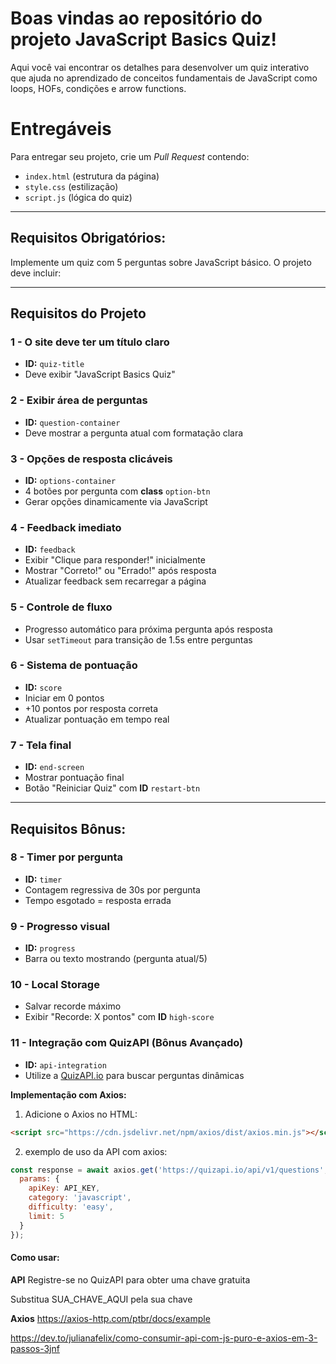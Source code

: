 # Boas vindas ao repositório do projeto JavaScript Basics Quiz!

Aqui você vai encontrar os detalhes para desenvolver um quiz interativo que ajuda no aprendizado de conceitos fundamentais de JavaScript como loops, HOFs, condições e arrow functions.

# Entregáveis

Para entregar seu projeto, crie um _Pull Request_ contendo:
- `index.html` (estrutura da página)
- `style.css` (estilização)
- `script.js` (lógica do quiz)

---

## Requisitos Obrigatórios:

Implemente um quiz com 5 perguntas sobre JavaScript básico. O projeto deve incluir:

---

## Requisitos do Projeto

### 1 - O site deve ter um título claro
- **ID:** `quiz-title`
- Deve exibir "JavaScript Basics Quiz"

### 2 - Exibir área de perguntas
- **ID:** `question-container`
- Deve mostrar a pergunta atual com formatação clara

### 3 - Opções de resposta clicáveis
- **ID:** `options-container`
- 4 botões por pergunta com **class** `option-btn`
- Gerar opções dinamicamente via JavaScript

### 4 - Feedback imediato
- **ID:** `feedback`
- Exibir "Clique para responder!" inicialmente
- Mostrar "Correto!" ou "Errado!" após resposta
- Atualizar feedback sem recarregar a página

### 5 - Controle de fluxo
- Progresso automático para próxima pergunta após resposta
- Usar `setTimeout` para transição de 1.5s entre perguntas

### 6 - Sistema de pontuação
- **ID:** `score`
- Iniciar em 0 pontos
- +10 pontos por resposta correta
- Atualizar pontuação em tempo real

### 7 - Tela final
- **ID:** `end-screen`
- Mostrar pontuação final
- Botão "Reiniciar Quiz" com **ID** `restart-btn`

---

## Requisitos Bônus:

### 8 - Timer por pergunta
- **ID:** `timer`
- Contagem regressiva de 30s por pergunta
- Tempo esgotado = resposta errada

### 9 - Progresso visual
- **ID:** `progress`
- Barra ou texto mostrando (pergunta atual/5)

### 10 - Local Storage
- Salvar recorde máximo
- Exibir "Recorde: X pontos" com **ID** `high-score`

### 11 - Integração com QuizAPI (Bônus Avançado)
- **ID:** `api-integration`
- Utilize a [QuizAPI.io](https://quizapi.io/docs/1.0/overview) para buscar perguntas dinâmicas

**Implementação com Axios:**

1. Adicione o Axios no HTML:
```html
<script src="https://cdn.jsdelivr.net/npm/axios/dist/axios.min.js"></script>


```

2. exemplo de uso da API com axios:
```javascript
const response = await axios.get('https://quizapi.io/api/v1/questions', {
  params: {
    apiKey: API_KEY,
    category: 'javascript',
    difficulty: 'easy',
    limit: 5
  }
});
```

#### Como usar:
**API**
Registre-se no QuizAPI para obter uma chave gratuita

Substitua SUA_CHAVE_AQUI pela sua chave

**Axios**
https://axios-http.com/ptbr/docs/example

https://dev.to/julianafelix/como-consumir-api-com-js-puro-e-axios-em-3-passos-3jnf